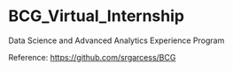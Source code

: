 # BCG_Virtual_Internship
Data Science and Advanced Analytics Experience Program




Reference: https://github.com/srgarcess/BCG
